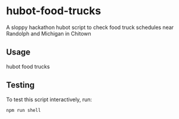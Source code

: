 # hubot-food-trucks
A sloppy hackathon hubot script to check food truck schedules near Randolph and Michigan in Chitown

## Usage
hubot food trucks

## Testing
	
To test this script interactively, run:

```
npm run shell
```
